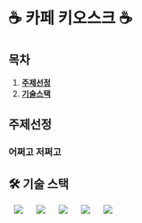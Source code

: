 <h1> ☕ 카페 키오스크 ☕ </h1>

## 목차
1. [**주제선정**](#주제선정)
2. [**기술스택**](#️-기술-스택)

<div id="주제"></div>

## 주제선정

### 어쩌고 저쩌고

<div id="기술"></div>

## 🛠️ 기술 스택

<img src="https://img.shields.io/badge/Python-3776AB?style=for-the-badge&logo=Python&logoColor=white" style="height : auto; margin-left : 10px; margin-right : 10px;"/> <img src="https://img.shields.io/badge/JSON Web Tokens-000000?style=for-the-badge&logo=JSON Web Tokens&logoColor=white" style="height : auto; margin-left : 10px; margin-right : 10px;"/> <img src="https://img.shields.io/badge/Docker-2496ED?style=for-the-badge&logo=Docker&logoColor=white" style="height : auto; margin-left : 10px; margin-right : 10px;"/> <img src="https://img.shields.io/badge/oracle-F80000?style=for-the-badge&logo=oracle&logoColor=white" style="height : auto; margin-left : 10px; margin-right : 10px;"> <img src="https://img.shields.io/badge/qt-#41CD52?style=for-the-badge&logo=qt&logoColor=white" style="height : auto; margin-left : 10px; margin-right : 10px;">